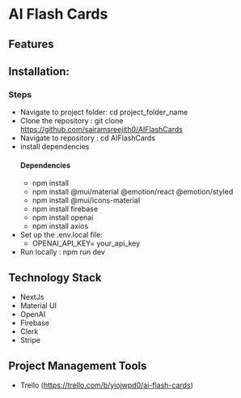 # **AI Flash Cards**


## **Features**  


## **Installation:**  
### **Steps**  
- Navigate to project folder: cd project_folder_name
- Clone the repository : git clone https://github.com/sairamsreejith0/AIFlashCards
- Navigate to repository : cd AIFlashCards
- install dependencies  
  #### **Dependencies**
  - npm install
  - npm install @mui/material @emotion/react @emotion/styled
  - npm install @mui/icons-material
  - npm install firebase
  - npm install openai
  - npm install axios
- Set up the .env.local file:
  - OPENAI_API_KEY= your_api_key 
- Run locally : npm run dev

## **Technology Stack**   
- NextJs
- Material UI
- OpenAI
- Firebase
- Clerk
- Stripe

## **Project Management Tools**
- Trello (https://trello.com/b/yiojwpd0/ai-flash-cards)
